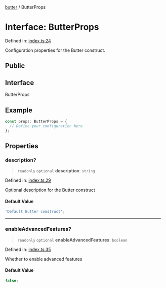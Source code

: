 [butter](../index.md) / ButterProps

# Interface: ButterProps

Defined in: [index.ts:24](https://github.com/sds9/butter/blob/main/lib/index.ts#L24)

Configuration properties for the Butter construct.

## Public

## Interface

ButterProps

## Example

```typescript
const props: ButterProps = {
  // Define your configuration here
};
```

## Properties

### description?

> `readonly` `optional` **description**: `string`

Defined in: [index.ts:29](https://github.com/sds9/butter/blob/main/lib/index.ts#L29)

Optional description for the Butter construct

#### Default Value

```ts
'Default Butter construct';
```

---

### enableAdvancedFeatures?

> `readonly` `optional` **enableAdvancedFeatures**: `boolean`

Defined in: [index.ts:35](https://github.com/sds9/butter/blob/main/lib/index.ts#L35)

Whether to enable advanced features

#### Default Value

```ts
false;
```
